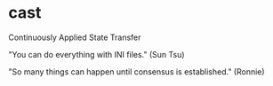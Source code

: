 # cast

Continuously Applied State Transfer

"You can do everything with INI files." (Sun Tsu)

"So many things can happen until consensus is established." (Ronnie)
